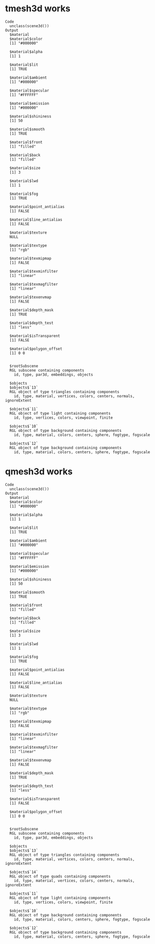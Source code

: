 # tmesh3d works

    Code
      unclass(scene3d())
    Output
      $material
      $material$color
      [1] "#000000"
      
      $material$alpha
      [1] 1
      
      $material$lit
      [1] TRUE
      
      $material$ambient
      [1] "#000000"
      
      $material$specular
      [1] "#FFFFFF"
      
      $material$emission
      [1] "#000000"
      
      $material$shininess
      [1] 50
      
      $material$smooth
      [1] TRUE
      
      $material$front
      [1] "filled"
      
      $material$back
      [1] "filled"
      
      $material$size
      [1] 3
      
      $material$lwd
      [1] 1
      
      $material$fog
      [1] TRUE
      
      $material$point_antialias
      [1] FALSE
      
      $material$line_antialias
      [1] FALSE
      
      $material$texture
      NULL
      
      $material$textype
      [1] "rgb"
      
      $material$texmipmap
      [1] FALSE
      
      $material$texminfilter
      [1] "linear"
      
      $material$texmagfilter
      [1] "linear"
      
      $material$texenvmap
      [1] FALSE
      
      $material$depth_mask
      [1] TRUE
      
      $material$depth_test
      [1] "less"
      
      $material$isTransparent
      [1] FALSE
      
      $material$polygon_offset
      [1] 0 0
      
      
      $rootSubscene
      RGL subscene containing components
        id, type, par3d, embeddings, objects
      
      $objects
      $objects$`13`
      RGL object of type triangles containing components
        id, type, material, vertices, colors, centers, normals, ignoreExtent
      
      $objects$`11`
      RGL object of type light containing components
        id, type, vertices, colors, viewpoint, finite
      
      $objects$`10`
      RGL object of type background containing components
        id, type, material, colors, centers, sphere, fogtype, fogscale
      
      $objects$`12`
      RGL object of type background containing components
        id, type, material, colors, centers, sphere, fogtype, fogscale
      
      

# qmesh3d works

    Code
      unclass(scene3d())
    Output
      $material
      $material$color
      [1] "#000000"
      
      $material$alpha
      [1] 1
      
      $material$lit
      [1] TRUE
      
      $material$ambient
      [1] "#000000"
      
      $material$specular
      [1] "#FFFFFF"
      
      $material$emission
      [1] "#000000"
      
      $material$shininess
      [1] 50
      
      $material$smooth
      [1] TRUE
      
      $material$front
      [1] "filled"
      
      $material$back
      [1] "filled"
      
      $material$size
      [1] 3
      
      $material$lwd
      [1] 1
      
      $material$fog
      [1] TRUE
      
      $material$point_antialias
      [1] FALSE
      
      $material$line_antialias
      [1] FALSE
      
      $material$texture
      NULL
      
      $material$textype
      [1] "rgb"
      
      $material$texmipmap
      [1] FALSE
      
      $material$texminfilter
      [1] "linear"
      
      $material$texmagfilter
      [1] "linear"
      
      $material$texenvmap
      [1] FALSE
      
      $material$depth_mask
      [1] TRUE
      
      $material$depth_test
      [1] "less"
      
      $material$isTransparent
      [1] FALSE
      
      $material$polygon_offset
      [1] 0 0
      
      
      $rootSubscene
      RGL subscene containing components
        id, type, par3d, embeddings, objects
      
      $objects
      $objects$`13`
      RGL object of type triangles containing components
        id, type, material, vertices, colors, centers, normals, ignoreExtent
      
      $objects$`14`
      RGL object of type quads containing components
        id, type, material, vertices, colors, centers, normals, ignoreExtent
      
      $objects$`11`
      RGL object of type light containing components
        id, type, vertices, colors, viewpoint, finite
      
      $objects$`10`
      RGL object of type background containing components
        id, type, material, colors, centers, sphere, fogtype, fogscale
      
      $objects$`12`
      RGL object of type background containing components
        id, type, material, colors, centers, sphere, fogtype, fogscale
      
      

